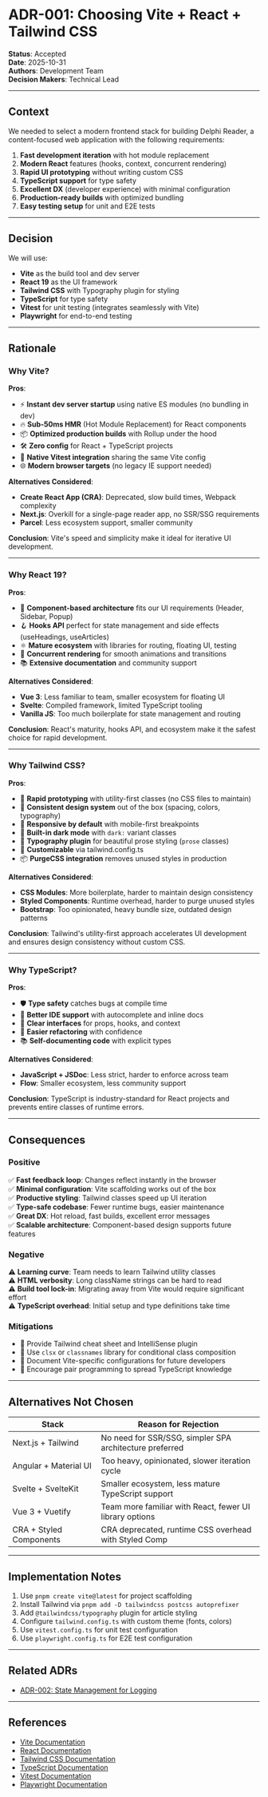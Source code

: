 # ADR-001: Choosing Vite + React + Tailwind CSS

**Status**: Accepted  
**Date**: 2025-10-31  
**Authors**: Development Team  
**Decision Makers**: Technical Lead

---

## Context

We needed to select a modern frontend stack for building Delphi Reader, a content-focused web application with the following requirements:

1. **Fast development iteration** with hot module replacement
2. **Modern React** features (hooks, context, concurrent rendering)
3. **Rapid UI prototyping** without writing custom CSS
4. **TypeScript support** for type safety
5. **Excellent DX** (developer experience) with minimal configuration
6. **Production-ready builds** with optimized bundling
7. **Easy testing setup** for unit and E2E tests

---

## Decision

We will use:
- **Vite** as the build tool and dev server
- **React 19** as the UI framework
- **Tailwind CSS** with Typography plugin for styling
- **TypeScript** for type safety
- **Vitest** for unit testing (integrates seamlessly with Vite)
- **Playwright** for end-to-end testing

---

## Rationale

### Why Vite?

**Pros**:
- ⚡ **Instant dev server startup** using native ES modules (no bundling in dev)
- 🔥 **Sub-50ms HMR** (Hot Module Replacement) for React components
- 📦 **Optimized production builds** with Rollup under the hood
- 🛠️ **Zero config** for React + TypeScript projects
- 🧪 **Native Vitest integration** sharing the same Vite config
- 🌐 **Modern browser targets** (no legacy IE support needed)

**Alternatives Considered**:
- **Create React App (CRA)**: Deprecated, slow build times, Webpack complexity
- **Next.js**: Overkill for a single-page reader app, no SSR/SSG requirements
- **Parcel**: Less ecosystem support, smaller community

**Conclusion**: Vite's speed and simplicity make it ideal for iterative UI development.

---

### Why React 19?

**Pros**:
- 🎯 **Component-based architecture** fits our UI requirements (Header, Sidebar, Popup)
- 🪝 **Hooks API** perfect for state management and side effects (useHeadings, useArticles)
- ⚛️ **Mature ecosystem** with libraries for routing, floating UI, testing
- 🔄 **Concurrent rendering** for smooth animations and transitions
- 📚 **Extensive documentation** and community support

**Alternatives Considered**:
- **Vue 3**: Less familiar to team, smaller ecosystem for floating UI
- **Svelte**: Compiled framework, limited TypeScript tooling
- **Vanilla JS**: Too much boilerplate for state management and routing

**Conclusion**: React's maturity, hooks API, and ecosystem make it the safest choice for rapid development.

---

### Why Tailwind CSS?

**Pros**:
- 🚀 **Rapid prototyping** with utility-first classes (no CSS files to maintain)
- 🎨 **Consistent design system** out of the box (spacing, colors, typography)
- 📱 **Responsive by default** with mobile-first breakpoints
- 🌙 **Built-in dark mode** with `dark:` variant classes
- 📖 **Typography plugin** for beautiful prose styling (`prose` classes)
- 🔧 **Customizable** via tailwind.config.ts
- 📦 **PurgeCSS integration** removes unused styles in production

**Alternatives Considered**:
- **CSS Modules**: More boilerplate, harder to maintain design consistency
- **Styled Components**: Runtime overhead, harder to purge unused styles
- **Bootstrap**: Too opinionated, heavy bundle size, outdated design patterns

**Conclusion**: Tailwind's utility-first approach accelerates UI development and ensures design consistency without custom CSS.

---

### Why TypeScript?

**Pros**:
- 🛡️ **Type safety** catches bugs at compile time
- 🧠 **Better IDE support** with autocomplete and inline docs
- 📐 **Clear interfaces** for props, hooks, and context
- 🔄 **Easier refactoring** with confidence
- 📚 **Self-documenting code** with explicit types

**Alternatives Considered**:
- **JavaScript + JSDoc**: Less strict, harder to enforce across team
- **Flow**: Smaller ecosystem, less community support

**Conclusion**: TypeScript is industry-standard for React projects and prevents entire classes of runtime errors.

---

## Consequences

### Positive

✅ **Fast feedback loop**: Changes reflect instantly in the browser  
✅ **Minimal configuration**: Vite scaffolding works out of the box  
✅ **Productive styling**: Tailwind classes speed up UI iteration  
✅ **Type-safe codebase**: Fewer runtime bugs, easier maintenance  
✅ **Great DX**: Hot reload, fast builds, excellent error messages  
✅ **Scalable architecture**: Component-based design supports future features

### Negative

⚠️ **Learning curve**: Team needs to learn Tailwind utility classes  
⚠️ **HTML verbosity**: Long className strings can be hard to read  
⚠️ **Build tool lock-in**: Migrating away from Vite would require significant effort  
⚠️ **TypeScript overhead**: Initial setup and type definitions take time

### Mitigations

- 📖 Provide Tailwind cheat sheet and IntelliSense plugin
- 🧹 Use `clsx` or `classnames` library for conditional class composition
- 📝 Document Vite-specific configurations for future developers
- 🤝 Encourage pair programming to spread TypeScript knowledge

---

## Alternatives Not Chosen

| Stack                     | Reason for Rejection                                      |
|---------------------------|----------------------------------------------------------|
| Next.js + Tailwind        | No need for SSR/SSG, simpler SPA architecture preferred  |
| Angular + Material UI     | Too heavy, opinionated, slower iteration cycle           |
| Svelte + SvelteKit        | Smaller ecosystem, less mature TypeScript support        |
| Vue 3 + Vuetify           | Team more familiar with React, fewer UI library options  |
| CRA + Styled Components   | CRA deprecated, runtime CSS overhead with Styled Comp    |

---

## Implementation Notes

1. Use `pnpm create vite@latest` for project scaffolding
2. Install Tailwind via `pnpm add -D tailwindcss postcss autoprefixer`
3. Add `@tailwindcss/typography` plugin for article styling
4. Configure `tailwind.config.ts` with custom theme (fonts, colors)
5. Use `vitest.config.ts` for unit test configuration
6. Use `playwright.config.ts` for E2E test configuration

---

## Related ADRs

- [ADR-002: State Management for Logging](./ADR-002.md)

---

## References

- [Vite Documentation](https://vite.dev/)
- [React Documentation](https://react.dev/)
- [Tailwind CSS Documentation](https://tailwindcss.com/)
- [TypeScript Documentation](https://www.typescriptlang.org/)
- [Vitest Documentation](https://vitest.dev/)
- [Playwright Documentation](https://playwright.dev/)
